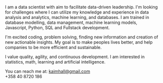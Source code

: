 I am a data scientist with aim to facilitate data-driven leadership. I'm looking for challenges where I can utilize my knowledge and experience in data analysis and analytics, machine learning, and databases. I am trained in database modelling, data management, machine learning models, Javascript, Python, SQL and Fullstack development.

I'm excited coding, problem solving, finding new information and creation of new actionable insights. My goal is to make peoples lives better, and help companies to be more efficient and sustainable.

I value quality, agility, and continuous development. I am interested in statistics, math, learning and artificial intelligence.

You can reach me at:
kaimhall@gmail.com  
+358 40 8720 186

